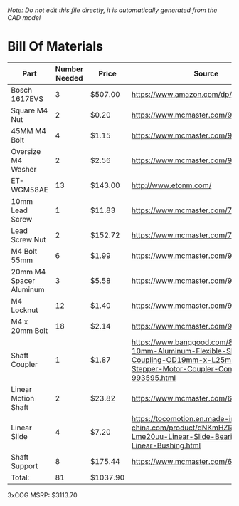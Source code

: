 ###### Note: Do not edit this file directly, it is automatically generated from the CAD model 
# Bill Of Materials 
 |Part|Number Needed|Price|Source| 
 |----|----------|-----|-----|
|Bosch 1617EVS|3|$507.00|https://www.amazon.com/dp/B00004TKHV|
|Square M4 Nut|2|$0.20|https://www.mcmaster.com/96887a329|
|45MM M4 Bolt|4|$1.15|https://www.mcmaster.com/91502a134|
|Oversize M4 Washer|2|$2.56|https://www.mcmaster.com/98040a102|
|ET-WGM58AE|13|$143.00|http://www.etonm.com/|
|10mm Lead Screw|1|$11.83|https://www.mcmaster.com/7549k71|
|Lead Screw Nut|2|$152.72|https://www.mcmaster.com/7549k16|
|M4 Bolt 55mm|6|$1.99|https://www.mcmaster.com/91290a187|
|20mm M4 Spacer Aluminum|3|$5.58|https://www.mcmaster.com/94669a090|
|M4 Locknut|12|$1.40|https://www.mcmaster.com/94645a101|
|M4 x 20mm Bolt|18|$2.14|https://www.mcmaster.com/91239a152|
|Shaft Coupler|1|$1.87|https://www.banggood.com/8mm-x-10mm-Aluminum-Flexible-Shaft-Coupling-OD19mm-x-L25mm-CNC-Stepper-Motor-Coupler-Connector-p-993595.html|
|Linear Motion Shaft|2|$23.82|https://www.mcmaster.com/6112k109|
|Linear Slide|4|$7.20|https://tocomotion.en.made-in-china.com/product/dNKmHZRYAIWa/China-Lme20uu-Linear-Slide-Bearing-20mm-Linear-Bushing.html|
|Shaft Support|8|$175.44|https://www.mcmaster.com/62645k42|
|Total: |81|$1037.90| |

 3xCOG MSRP: $3113.70